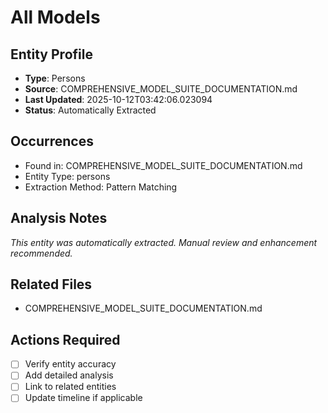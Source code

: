 # All Models

## Entity Profile
- **Type**: Persons
- **Source**: COMPREHENSIVE_MODEL_SUITE_DOCUMENTATION.md
- **Last Updated**: 2025-10-12T03:42:06.023094
- **Status**: Automatically Extracted

## Occurrences
- Found in: COMPREHENSIVE_MODEL_SUITE_DOCUMENTATION.md
- Entity Type: persons
- Extraction Method: Pattern Matching

## Analysis Notes
*This entity was automatically extracted. Manual review and enhancement recommended.*

## Related Files
- COMPREHENSIVE_MODEL_SUITE_DOCUMENTATION.md

## Actions Required
- [ ] Verify entity accuracy
- [ ] Add detailed analysis
- [ ] Link to related entities
- [ ] Update timeline if applicable
